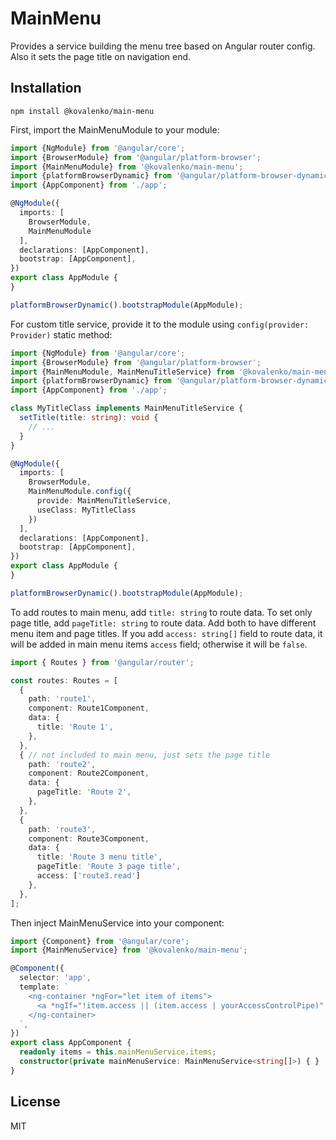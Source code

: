 # MainMenu

Provides a service building the menu tree based on Angular router config. Also it sets the page title on navigation end.

## Installation

```
npm install @kovalenko/main-menu
```

First, import the MainMenuModule to your module:

```typescript
import {NgModule} from '@angular/core';
import {BrowserModule} from '@angular/platform-browser';
import {MainMenuModule} from '@kovalenko/main-menu';
import {platformBrowserDynamic} from '@angular/platform-browser-dynamic';
import {AppComponent} from './app';

@NgModule({
  imports: [
    BrowserModule,
    MainMenuModule
  ],
  declarations: [AppComponent],
  bootstrap: [AppComponent],
})
export class AppModule {
}

platformBrowserDynamic().bootstrapModule(AppModule);
```

For custom title service, provide it to the module using `config(provider: Provider)` static method:

```typescript
import {NgModule} from '@angular/core';
import {BrowserModule} from '@angular/platform-browser';
import {MainMenuModule, MainMenuTitleService} from '@kovalenko/main-menu';
import {platformBrowserDynamic} from '@angular/platform-browser-dynamic';
import {AppComponent} from './app';

class MyTitleClass implements MainMenuTitleService {
  setTitle(title: string): void {
    // ...
  }
}

@NgModule({
  imports: [
    BrowserModule,
    MainMenuModule.config({
      provide: MainMenuTitleService,
      useClass: MyTitleClass
    })
  ],
  declarations: [AppComponent],
  bootstrap: [AppComponent],
})
export class AppModule {
}

platformBrowserDynamic().bootstrapModule(AppModule);
```

To add routes to main menu, add `title: string` to route data. To set only page title, add `pageTitle: string` to route data. Add both to have different menu item and page titles.
If you add `access: string[]` field to route data, it will be added in main menu items `access` field; otherwise it will be `false`.

```typescript
import { Routes } from '@angular/router';

const routes: Routes = [
  {
    path: 'route1',
    component: Route1Component,
    data: {
      title: 'Route 1',
    },
  },
  { // not included to main menu, just sets the page title
    path: 'route2',
    component: Route2Component,
    data: {
      pageTitle: 'Route 2',
    },
  },
  {
    path: 'route3',
    component: Route3Component,
    data: {
      title: 'Route 3 menu title',
      pageTitle: 'Route 3 page title',
      access: ['route3.read']
    },
  },
];
```

Then inject MainMenuService into your component:

```typescript
import {Component} from '@angular/core';
import {MainMenuService} from '@kovalenko/main-menu';

@Component({
  selector: 'app',
  template: `
    <ng-container *ngFor="let item of items">
      <a *ngIf="!item.access || (item.access | yourAccessControlPipe)" [routerLink]="item.routerLink">{{ item.name }}</a>
    </ng-container>
  `,
})
export class AppComponent {
  readonly items = this.mainMenuService.items;
  constructor(private mainMenuService: MainMenuService<string[]>) { }
}
```

## License

MIT
